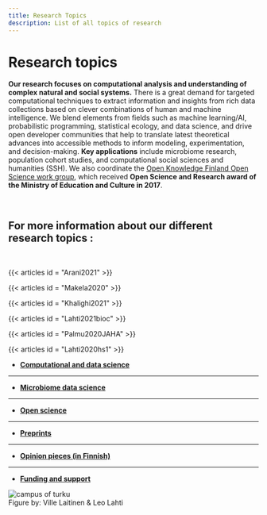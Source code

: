 ```yaml
---
title: Research Topics
description: List of all topics of research
---
```


<link href="/css/style.research.css" rel="stylesheet">

<div class="research-container">
  <div class="research-text">

Research topics
===============

**Our research focuses on computational analysis and understanding of complex natural and social systems.** There is a great demand for targeted computational techniques to extract information and insights from rich data collections based on clever combinations of human and machine intelligence. We blend elements from fields such as machine learning/AI, probabilistic programming, statistical ecology, and data science, and drive open developer communities that help to translate latest theoretical advances into accessible methods to inform modeling, experimentation, and decision-making. **Key applications** include microbiome research, population cohort studies, and computational social sciences and humanities (SSH). We also coordinate the [Open Knowledge Finland Open Science work group](https://fi.okfn.org/wg/openscience/), which received **Open Science and Research award of the Ministry of Education and Culture in 2017**.

<br/>

For more information about our different research topics : 
-------
<br/>

{{< articles id = "Arani2021" >}}

{{< articles id = "Makela2020" >}}

{{< articles id = "Khalighi2021" >}}

{{< articles id = "Lahti2021bioc" >}}

{{< articles id = "Palmu2020JAHA" >}}

{{< articles id = "Lahti2020hs1" >}}


- [**Computational and data science**](/research/computational-humanities)  
 ---------------
- [**Microbiome data science**](/research/microbiome-data-science)  
 ---------------

- [**Open science**](/research/open-science)  
 ---------------

- [**Preprints**](/research/preprints)  
 ---------------

- [**Opinion pieces (in Finnish)**](/research/opinion-pieces)  
 ---------------

- [**Funding and support**](/research/funding-and-support)  

</div>

  <div class="research-picture">
    <img alt="campus of turku" src="../img/carousel/houp.png" class="figure-research"/>
    <figcaption class="caption"> Figure by: Ville Laitinen & Leo Lahti </figcaption>
  </div>
</div>
